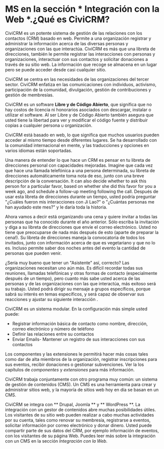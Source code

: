 MS en la sección * Integración con la Web *.¿Qué es CiviCRM?
================

CiviCRM es un potente sistema de gestión de las relaciones con los contactos (CRM) basado en web. Permite a una organización registrar y administrar la información acerca de las diversas personas y organizaciones con las que interactúa. CiviCRM es más que una libreta de direcciones, también le permite registrar las  interacciones con personas y organizaciones, interactuar con sus contactos y solicitar donaciones a través de su sitio web. La información que recoge se almacena en un lugar pero se puede acceder desde casi cualquier sitio.

CiviCRM se centra en las necesidades de las organizaciones del tercer sector. CiviCRM enfatiza en las comunicaciones con individuos, activismo, participación de la comunidad, divulgación, gestión de contribuciones y gestión de membresías.

CiviCRM es  un software **Libre y de Código Abierto**, que significa que no hay costos de licencia ni honorarios asociados con descargar, instalar o utilizar el software. Al ser Libre y de Código Abierto también asegura que usted tiene la libertad para ver y modificar el código fuente y distribuir copias a cualquier persona u organización. 

CiviCRM está basado en web, lo que significa que muchos usuarios pueden acceder al mismo tiempo desde diferentes lugares. Se ha desarrollado con la comunidad internacional en mente, y las traducciones y opciones en varios idiomas están soportadas.

Una manera de entender lo que hace un CRM es pensar en tu libreta de direcciones personal con capacidades mejoradas. Imagine que cada vez que hace una llamada telefónica a una persona determinada, su libreta de direcciones automáticamente toma nota de eso, junto con una breve descripción de la conversación.
It can also decide whether to ask this person for a particular favor,
based on whether she did this favor for you a week ago, and schedule a
follow-up meeting following the call. Después de usar esta libreta de direcciones durante un tiempo, usted podría preguntar "¿Cuáles fueron mis interacciones con Ji Lao?" o "¿Cuántas personas me han ayudado  este mes?" y le daría toda la historia.

Ahora vamos a decir está organizando una cena y quiere invitar a todas las personas que ha conocido durante el año anterior. Sólo escriba la invitación y diga a su libreta de direcciones que envíe el correo electrónico. Usted no tiene que preocuparse de nada más después de esto (aparte de preparar la cena!). Su libreta de direcciones maneja la convocatoria de todos los invitados, junto con información acerca de que es vegetariano y que no lo es. Incluso permite saber dos noches antes del evento la cantidad de personas que pueden venir.

¿Sería muy bueno que tener un "Asistente" así, correcto? Las organizaciones necesitan uno aún más. Es difícil recordar todas sus reuniones, llamadas telefónicas y otras formas de contacto (especialmente después de un tiempo), pero cuanto más sabe usted acerca de las personas y de las organizaciones con las que interactúa, más exitoso será su trabajo. Usted podrá dirigir su mensaje a grupos específicos, porque sabrá su interés en temas específicos, y será capaz de observar sus reacciones y ajustar su siguiente interacción .

CiviCRM es un sistema modular. En la configuración más simple usted puede:

- Registrar información básica de contacto como nombre, dirección, correo electrónico y número de teléfono
- Definir las relaciones entre su contactos 
- Enviar Emails- Mantener un registro de sus interacciones con sus contactos

Los componentes y las extensiones le permitirá hacer más cosas tales como dar de alta miembros de la organización, registrar inscripciones para sus eventos, recibir donaciones o gestionar subvenciones. Ver la los capítulos de *componentes* y *extensiones* para más información. 

CiviCRM trabaja conjuntamente con otro programa muy común: un sistema de gestión de contenidos (CMS). Un CMS es una herramienta para crear y administrar sitios web, y la mayoría de sitios web hoy en día se basan en un CMS.

CiviCRM se integra con ** Drupal, Joomla ** y ** WordPress **. La integración con un gestor de contenidos abre muchas posibilidades útiles. Los visitantes de su sitio web pueden realizar a cabo muchas actividades por su cuenta, tales como renovar su membresía, registrarse a eventos, solicitar información por correo electrónico y donar dinero. Usted puede compartir parte de sus datos del CRM, por ejemplo información de eventos, con los visitantes de su página Web. Puedes leer más sobre la integración con un CMS en la sección *Integración con la Web*.
